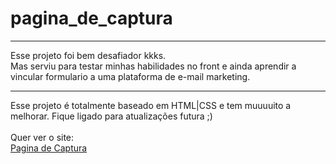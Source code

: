 # pagina_de_captura
<hr>
Esse projeto foi bem desafiador kkks.<br>
Mas serviu para testar minhas habilidades no front e ainda aprendir a vincular formulario a uma plataforma de e-mail marketing.
<hr>
Esse projeto é totalmente baseado em HTML|CSS e tem muuuuito a melhorar. Fique ligado para atualizações futura ;)<br>
<br>
Quer ver o site:
<br>
<a href="https://0xxmxx0.github.io/pagina_de_captura/">Pagina de Captura</a>
